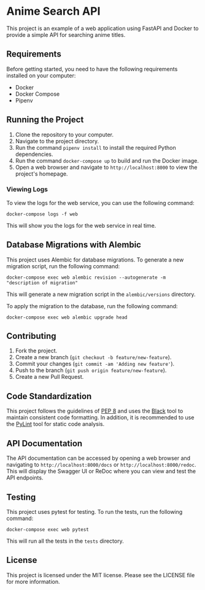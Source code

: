 # Anime Search API

This project is an example of a web application using FastAPI and Docker to provide a simple API for searching anime titles.

## Requirements

Before getting started, you need to have the following requirements installed on your computer:

- Docker
- Docker Compose
- Pipenv

## Running the Project

1. Clone the repository to your computer.
2. Navigate to the project directory.
3. Run the command `pipenv install` to install the required Python dependencies.
4. Run the command `docker-compose up` to build and run the Docker image.
5. Open a web browser and navigate to `http://localhost:8000` to view the project's homepage.

### Viewing Logs

To view the logs for the web service, you can use the following command:

`docker-compose logs -f web`

This will show you the logs for the web service in real time.

## Database Migrations with Alembic

This project uses Alembic for database migrations. To generate a new migration script, run the following command:

`docker-compose exec web alembic revision --autogenerate -m "description of migration"`

This will generate a new migration script in the `alembic/versions` directory.

To apply the migration to the database, run the following command:

`docker-compose exec web alembic upgrade head`

## Contributing

1. Fork the project.
2. Create a new branch (`git checkout -b feature/new-feature`).
3. Commit your changes (`git commit -am 'Adding new feature'`).
4. Push to the branch (`git push origin feature/new-feature`).
5. Create a new Pull Request.

## Code Standardization

This project follows the guidelines of [PEP 8](https://www.python.org/dev/peps/pep-0008/) and uses the [Black](https://github.com/psf/black) tool to maintain consistent code formatting. In addition, it is recommended to use the [PyLint](https://www.pylint.org/) tool for static code analysis.

## API Documentation

The API documentation can be accessed by opening a web browser and navigating to `http://localhost:8000/docs` or `http://localhost:8000/redoc`. This will display the Swagger UI or ReDoc where you can view and test the API endpoints.

## Testing

This project uses pytest for testing. To run the tests, run the following command:

`docker-compose exec web pytest`

This will run all the tests in the `tests` directory.

## License

This project is licensed under the MIT license. Please see the LICENSE file for more information.
